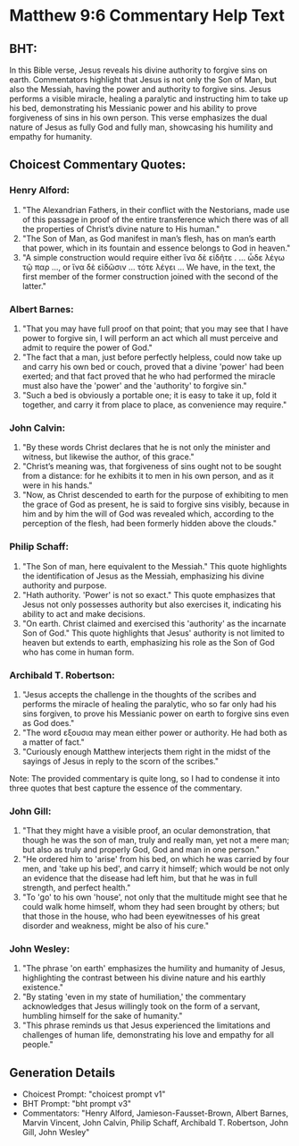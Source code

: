 # Matthew 9:6 Commentary Help Text

## BHT:
In this Bible verse, Jesus reveals his divine authority to forgive sins on earth. Commentators highlight that Jesus is not only the Son of Man, but also the Messiah, having the power and authority to forgive sins. Jesus performs a visible miracle, healing a paralytic and instructing him to take up his bed, demonstrating his Messianic power and his ability to prove forgiveness of sins in his own person. This verse emphasizes the dual nature of Jesus as fully God and fully man, showcasing his humility and empathy for humanity.

## Choicest Commentary Quotes:
### Henry Alford:
1. "The Alexandrian Fathers, in their conflict with the Nestorians, made use of this passage in proof of the entire transference which there was of all the properties of Christ’s divine nature to His human."
2. "The Son of Man, as God manifest in man’s flesh, has on man’s earth that power, which in its fountain and essence belongs to God in heaven."
3. "A simple construction would require either ἵνα δὲ εἰδῆτε  . … ὧδε λέγω τῷ παρ …, or ἵνα δὲ εἰδῶσιν …  τότε λέγει  … We have, in the text, the first member of the former construction joined with the second of the latter."

### Albert Barnes:
1. "That you may have full proof on that point; that you may see that I have power to forgive sin, I will perform an act which all must perceive and admit to require the power of God."
2. "The fact that a man, just before perfectly helpless, could now take up and carry his own bed or couch, proved that a divine 'power' had been exerted; and that fact proved that he who had performed the miracle must also have the 'power' and the 'authority' to forgive sin."
3. "Such a bed is obviously a portable one; it is easy to take it up, fold it together, and carry it from place to place, as convenience may require."

### John Calvin:
1. "By these words Christ declares that he is not only the minister and witness, but likewise the author, of this grace."
2. "Christ’s meaning was, that forgiveness of sins ought not to be sought from a distance: for he exhibits it to men in his own person, and as it were in his hands."
3. "Now, as Christ descended to earth for the purpose of exhibiting to men the grace of God as present, he is said to forgive sins visibly, because in him and by him the will of God was revealed which, according to the perception of the flesh, had been formerly hidden above the clouds."

### Philip Schaff:
1. "The Son of man, here equivalent to the Messiah." This quote highlights the identification of Jesus as the Messiah, emphasizing his divine authority and purpose.
2. "Hath authority. 'Power' is not so exact." This quote emphasizes that Jesus not only possesses authority but also exercises it, indicating his ability to act and make decisions.
3. "On earth. Christ claimed and exercised this 'authority' as the incarnate Son of God." This quote highlights that Jesus' authority is not limited to heaven but extends to earth, emphasizing his role as the Son of God who has come in human form.

### Archibald T. Robertson:
1. "Jesus accepts the challenge in the thoughts of the scribes and performs the miracle of healing the paralytic, who so far only had his sins forgiven, to prove his Messianic power on earth to forgive sins even as God does."
2. "The word εξουσια may mean either power or authority. He had both as a matter of fact."
3. "Curiously enough Matthew interjects them right in the midst of the sayings of Jesus in reply to the scorn of the scribes."

Note: The provided commentary is quite long, so I had to condense it into three quotes that best capture the essence of the commentary.

### John Gill:
1. "That they might have a visible proof, an ocular demonstration, that though he was the son of man, truly and really man, yet not a mere man; but also as truly and properly God, God and man in one person."
2. "He ordered him to 'arise' from his bed, on which he was carried by four men, and 'take up his bed', and carry it himself; which would be not only an evidence that the disease had left him, but that he was in full strength, and perfect health."
3. "To 'go' to his own 'house', not only that the multitude might see that he could walk home himself, whom they had seen brought by others; but that those in the house, who had been eyewitnesses of his great disorder and weakness, might be also of his cure."

### John Wesley:
1. "The phrase 'on earth' emphasizes the humility and humanity of Jesus, highlighting the contrast between his divine nature and his earthly existence."
2. "By stating 'even in my state of humiliation,' the commentary acknowledges that Jesus willingly took on the form of a servant, humbling himself for the sake of humanity."
3. "This phrase reminds us that Jesus experienced the limitations and challenges of human life, demonstrating his love and empathy for all people."


## Generation Details
- Choicest Prompt: "choicest prompt v1"
- BHT Prompt: "bht prompt v3"
- Commentators: "Henry Alford, Jamieson-Fausset-Brown, Albert Barnes, Marvin Vincent, John Calvin, Philip Schaff, Archibald T. Robertson, John Gill, John Wesley"
